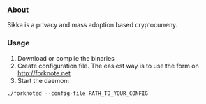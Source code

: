 ### About
Sikka is a privacy and mass adoption based cryptocurreny.


### Usage
1. Download or compile the binaries
2. Create configuration file. The easiest way is to use the form on http://forknote.net
3. Start the daemon:
```
./forknoted --config-file PATH_TO_YOUR_CONFIG
```

